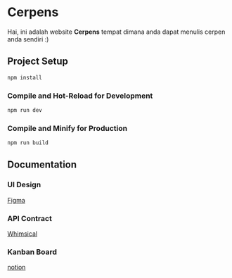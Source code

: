 # Cerpens

Hai, ini adalah website **Cerpens** tempat dimana anda dapat menulis cerpen anda sendiri :)

## Project Setup

```sh
npm install
```

### Compile and Hot-Reload for Development

```sh
npm run dev
```

### Compile and Minify for Production

```sh
npm run build
```

## Documentation

### UI Design

[Figma](https://www.figma.com/file/kMFqjFuapZKDS7jMgzfNZJ/Readings?node-id=0%3A1)

### API Contract

[Whimsical](https://whimsical.com/api-contract-assigment-privyid-CxTMgYzEnPdBMeQJYkTwqL)

### Kanban Board

[notion](https://steep-cucumber-598.notion.site/User-Stories-Cerpens-39e1f99d01804f68a9eed4a380a51480)
